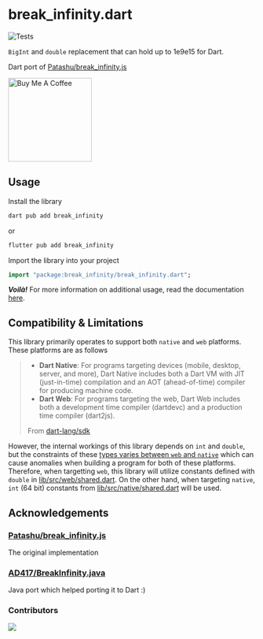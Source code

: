 # break_infinity.dart
![Tests](https://img.shields.io/github/actions/workflow/status/exoad/break_infinity.dart/test.yml?style=flat-square&label=tests%20status)

`BigInt` and `double` replacement that can hold up to 1e9e15 for Dart.

Dart port of [Patashu/break_infinity.js](https://github.com/Patashu/break_infinity.js)

<a href="https://www.buymeacoffee.com/exoad" target="_blank"><img src="https://cdn.buymeacoffee.com/buttons/v2/default-yellow.png" alt="Buy Me A Coffee" style="width:170px" ></a>

## Usage
Install the library

```bash
dart pub add break_infinity
```

or

```bash
flutter pub add break_infinity
```

Import the library into your project

```dart
import "package:break_infinity/break_infinity.dart";
```

_**Voilà!**_ For more information on additional usage, read the documentation [here]().

## Compatibility & Limitations

This library primarily operates to support both `native` and `web` platforms. These platforms are as follows

> * **Dart Native**: For programs targeting devices (mobile, desktop, server, and more), Dart Native includes both a Dart VM with JIT (just-in-time) compilation and an AOT (ahead-of-time) compiler for producing machine code.
> * **Dart Web**: For programs targeting the web, Dart Web includes both a development time compiler (dartdevc) and a production time compiler (dart2js).
>
> From [dart-lang/sdk](https://github.com/dart-lang/sdk)

However, the internal workings of this library depends on `int` and `double`, but the constraints of these [types varies between `web` and `native`](https://dart.dev/language/built-in-types#numbers) which can cause anomalies when building
a program for both of these platforms. Therefore, when targetting `web`, this library will utilize constants defined with `double` in [lib/src/web/shared.dart](./lib/src/web/shared.dart). On the other hand, when targeting `native`, `int` (64 bit) constants from [lib/src/native/shared.dart](./lib/src/native/shared.dart) will be used.

## Acknowledgements

### [Patashu/break_infinity.js](https://github.com/Patashu/break_infinity.js)
The original implementation

### [AD417/BreakInfinity.java](https://github.com/AD417/BreakInfinity.java)
Java port which helped porting it to Dart :)

### Contributors

<a href="https://github.com/exoad/break_infinity.dart/graphs/contributors">
  <img src="https://contrib.rocks/image?repo=exoad/break_infinity.dart" />
</a>
